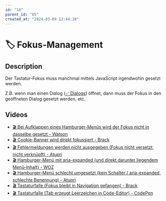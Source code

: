 ```yaml
---
id: "18"
parent_id: "65"
created_at: "2024-03-09 12:44:28"
---
```


# 🏷️ Fokus-Management

## Description

Der Tastatur-Fokus muss manchmal mittels JavaScript irgendwohin gesetzt werden.

Z.B. wenn man einen Dialog ([✅ Dialogs](/en/wcag/4.1.2a-advanced-controls-widgets/dialogs)) öffnet, dann muss der Fokus in den geöffneten Dialog gesetzt werden, etc.

## Videos

- [🎬 Bei Aufklappen eines Hamburger-Menüs wird der Fokus nicht in dasselbe gesetzt - Watson](/videos/bei-aufklappen-eines-hamburger-menus-wird-der-fokus-nicht-in-dasselbe-gesetzt-watson)
- [🎬 Cookie-Banner wird direkt fokussiert - Brack](/videos/cookie-banner-wird-direkt-fokussiert-brack)
- [🎬 Fehlermeldungen werden nicht ausgegeben (Fokus nicht versetzt, nicht verknüpft) - Atupri](/videos/fehlermeldungen-werden-nicht-ausgegeben-fokus-nicht-versetzt-nicht-verknupft-atupri)
- [🎬 Hamburger-Menü mit aria-expanded (und direkt darunter liegendem Menü-Inhalt) - WOZ](/videos/hamburger-menu-mit-aria-expanded-und-direkt-darunter-liegendem-menu-inhalt-woz)
- [🎬 Hamburger-Menü schlecht umgesetzt (kein Schalter / aria-expanded, schlechte Benennung) - Atupri](/videos/hamburger-menu-schlecht-umgesetzt-kein-schalter-aria-expanded-schlechte-benennung-atupri)
- [🎬 Tastaturfalle (Fokus bleibt in Navigation gefangen) - Brack](/videos/tastaturfalle-fokus-bleibt-in-navigation-gefangen-brack)
- [🎬 Tastaturfalle (Tab erzeugt Leerzeichen in Code-Editor) - CodePen](/videos/tastaturfalle-tab-erzeugt-leerzeichen-in-code-editor-codepen)
